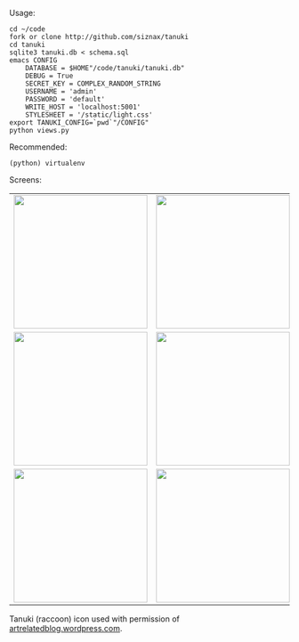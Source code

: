 Usage:

    cd ~/code
    fork or clone http://github.com/siznax/tanuki
    cd tanuki
    sqlite3 tanuki.db < schema.sql
    emacs CONFIG
        DATABASE = $HOME"/code/tanuki/tanuki.db"
        DEBUG = True
        SECRET_KEY = COMPLEX_RANDOM_STRING
        USERNAME = 'admin'
        PASSWORD = 'default'
        WRITE_HOST = 'localhost:5001'
        STYLESHEET = '/static/light.css'
    export TANUKI_CONFIG=`pwd`"/CONFIG"
    python views.py

Recommended:

    (python) virtualenv

Screens:

<div id=tanuki_screens>
<table border=0>
<tr>
<td><a target=blank href="http://archive.org/download/siznax-screens/tanuki006.png"><img src="http://archive.org/download/siznax-screens/tanuki006.png" width="240"></a></td>
<td><a target=blank href="http://archive.org/download/siznax-screens/tanuki007.png"><img src="http://archive.org/download/siznax-screens/tanuki007.png" width="240"></a></td>
<td><a target=blank href="http://archive.org/download/siznax-screens/tanuki008.png"><img src="http://archive.org/download/siznax-screens/tanuki008.png" width="240"></a></td>
<tr>
<td><a target=blank href="http://archive.org/download/siznax-screens/tanuki009.png"><img src="http://archive.org/download/siznax-screens/tanuki009.png" width="240"></a></td>
<td><a target=blank href="http://archive.org/download/siznax-screens/tanuki010.png"><img src="http://archive.org/download/siznax-screens/tanuki010.png" width="240"></a></td>
<td><a target=blank href="http://archive.org/download/siznax-screens/tanuki011.png"><img src="http://archive.org/download/siznax-screens/tanuki011.png" width="240"></a></td>
<tr>
<td><a target=blank href="http://archive.org/download/siznax-screens/tanuki012.png"><img src="http://archive.org/download/siznax-screens/tanuki012.png" width="240"></a></td>
<td><a target=blank href="http://archive.org/download/siznax-screens/tanuki013.png"><img src="http://archive.org/download/siznax-screens/tanuki013.png" width="240"></a></td>
</table>
</div>

Tanuki (raccoon) icon used with permission of 
[artrelatedblog.wordpress.com](http://artrelatedblog.wordpress.com/2012/08/06/new-pixel-art-avatar/).

